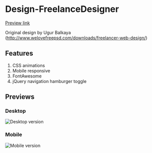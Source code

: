 # Design-FreelanceDesigner
[Preview link](http://mark-eriksson.com/work/designs/FreelanceDesigner)

Original design by Ugur Balkaya (http://www.welovefreepsd.com/downloads/freelancer-web-design/)

## Features
1. CSS animations
2. Mobile responsive
3. FontAwesome
4. jQuery navigation hamburger toggle

## Previews

### Desktop
![Desktop version](https://markshall.github.io/screenshots/FreelanceDesigner/desktop.png)

### Mobile
![Mobile version](https://markshall.github.io/screenshots/FreelanceDesigner/mobile.png)
